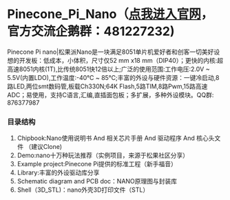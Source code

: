 # Pinecone_Pi_Nano（[点我进入官网](http://www.pineconepi.cn)，官方交流企鹅群：481227232)
Pinecone Pi nano|松果派Nano是一块满足8051单片机爱好者和创客一切美好设想的开发板：低成本，小体积，尺寸仅52 mm x18 mm（DIP40）；更快的内核:超高速8051内核(1T),比传统8051快12倍以上;广泛的使用范围:工作电压:2.0V ~ 5.5V(内置LDO),工作温度:-40℃ ~ 85℃;丰富的外设与硬件资源：一键冷启动,8路LED,两位smt数码管,板载Ch330N;64K Flash,5路TIM,8路Pwm,15路高速ADC；易使用，支持C语言,汇编,直插面包板；多扩展，多种外设模块。QQ群: 876377987

###  **目录结构** 

1. Chipbook:Nano使用说明书 And 相关芯片手册 And 驱动程序 And 核心头文件 （建议Clone)
2. Demo:nano十万种玩法推荐（实例项目，来源于松果社区分享）
3. Example project:Pinecone Pi提供的标准工程（新手福音）
4. Library:丰富的外设驱动库分享
5. Schematic diagram and PCB doc：NANO原理图与封装库
6. Shell（3D_STL)：nano外壳3D打印文件（STL）
